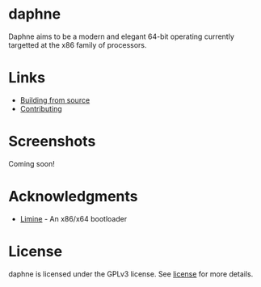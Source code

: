 # daphne
Daphne aims to be a modern and elegant 64-bit operating currently targetted at the x86 family of processors.

# Links
* [Building from source](https://github.com/synthels/daphne/blob/master/building.md)
* [Contributing](https://github.com/synthels/daphne/blob/master/contributing.md)

# Screenshots
Coming soon!

# Acknowledgments
* [Limine](https://github.com/limine-bootloader/limine) - An x86/x64 bootloader

# License
daphne is licensed under the GPLv3 license. See [license](https://github.com/synthels/daphne/blob/master/license) for more details.
